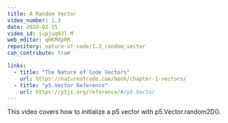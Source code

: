 ```yaml
---
title: A Random Vector
video_number: 1.3
date: 2020-02-15
video_id: jupjuq9Jl-M
web_editor: qHKMdpRR
repository: nature-of-code/1.3_random_vector
can_contribute: true

links:
  - title: "The Nature of Code Vectors"
    url: https://natureofcode.com/book/chapter-1-vectors/
  - title: "p5.Vector Reference"
    url: https://p5js.org/reference/#/p5.Vector
---
```


This video covers how to initialize a p5 vector with p5.Vector.random2D(). 

